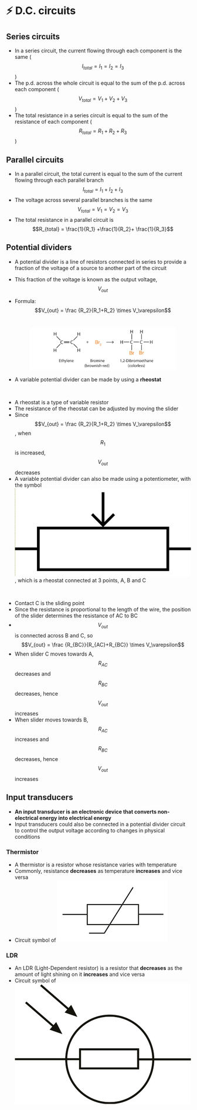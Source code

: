 # ⚡ D.C. circuits

## Series circuits

* In a series circuit, the current flowing through each component is the same ($$I_{total} = I_1 = I_2 =I_3$$​)
* The p.d. across the whole circuit is equal to the sum of the p.d. across each component ($$V_{total} = V_1 +V_2+ V_3$$​)
* The total resistance in a series circuit is equal to the sum of the resistance of each component ($$R_{total} = R_1 +R_2+ R_3$$)

## Parallel circuits

* In a parallel circuit, the total current is equal to the sum of the current flowing through each parallel branch $$I_{total} = I_1 +I_2+I_3$$
* The voltage across several parallel branches is the same$$V_{total} = V_1 = V_2=  V_3$$
* The total resistance in a parallel circuit is $$R_{total} = \frac{1}{R_1} +\frac{1}{R_2}+ \frac{1}{R_3}$$

## Potential dividers

* A potential divider is a line of resistors connected in series to provide a fraction of the voltage of a source to another part of the circuit
* This fraction of the voltage is known as the output voltage, $$V_{out}$$
*   Formula: $$V_{out} = \frac {R_2}{R_1+R_2} \times V_\varepsilon$$​

    <figure><img src="../.gitbook/assets/image (3) (2).png" alt=""><figcaption></figcaption></figure>
* A variable potential divider can be made by using a **rheostat**&#x20;

<figure><img src="../.gitbook/assets/image (47).png" alt=""><figcaption></figcaption></figure>

* A rheostat is a type of variable resistor
* The resistance of the rheostat can be adjusted by moving the slider
* Since $$V_{out} = \frac {R_2}{R_1+R_2} \times V_\varepsilon$$, when $$R_1$$​is increased, $$V_{out}$$ decreases
* A variable potential divider can also be made using a potentiometer, with the symbol<img src="../.gitbook/assets/image (17) (2).png" alt="" data-size="line">, which is a rheostat connected at 3 points, A, B and C

<figure><img src="../.gitbook/assets/image (37) (1).png" alt=""><figcaption></figcaption></figure>

* Contact C is the sliding point
* Since the resistance is proportional to the length of the wire, the position of the slider determines the resistance of AC to BC
* $$V_{out}$$​is connected across B and C, so $$V_{out} = \frac {R_{BC}}{R_{AC}+R_{BC}} \times V_\varepsilon$$
* When slider C moves towards A, $$R_{AC}$$decreases and $$R_{BC}$$decreases, hence $$V_{out}$$increases
* When slider moves towards B, $$R_{AC}$$​ increases and $$R_{BC}$$​decreases, hence $$V_{out}$$​increases

## Input transducers

* **An input transducer is an electronic device that converts non-electrical energy into electrical energy**
* Input transducers could also be connected in a potential divider circuit to control the output voltage according to changes in physical conditions

### Thermistor

* A thermistor is a resistor whose resistance varies with temperature
* Commonly, resistance **decreases** as temperature **increases** and vice versa
* Circuit symbol of <img src="../.gitbook/assets/image (33).png" alt="" data-size="line">

### LDR

* An LDR (Light-Dependent resistor) is a resistor that **decreases** as the amount of light shining on it **increases** and vice versa
* Circuit symbol of <img src="../.gitbook/assets/image (43).png" alt="" data-size="line">

